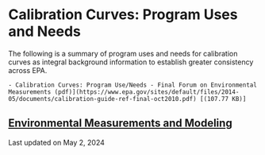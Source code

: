 # Calibration Curves: Program Uses and Needs  

The following is a summary of program uses and needs for calibration curves as integral background information to establish greater consistency across EPA.

    - Calibration Curves: Program Use/Needs - Final Forum on Environmental Measurements (pdf)](https://www.epa.gov/sites/default/files/2014-05/documents/calibration-guide-ref-final-oct2010.pdf) [(107.77 KB)] 

## [Environmental Measurements and Modeling](/measurements-modeling) 

Last updated on May 2, 2024
